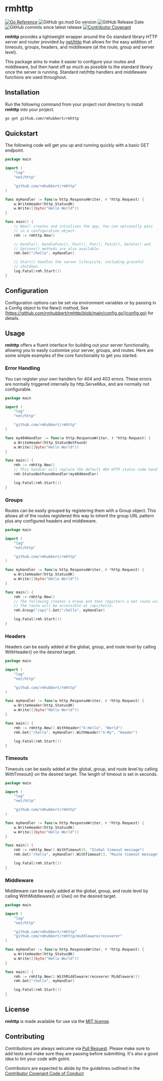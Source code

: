 # rmhttp

[![Go Reference](https://pkg.go.dev/badge/github.com/rmhubbert/rmhttp.svg)](https://pkg.go.dev/github.com/rmhubbert/rmhttp) ![GitHub go.mod Go version](https://img.shields.io/github/go-mod/go-version/rmhubbert/rmhttp?color=%23007D9C)
![GitHub Release Date](https://img.shields.io/github/release-date/rmhubbert/rmhttp?color=%23007D9C)
![GitHub commits since latest release](https://img.shields.io/github/commits-since/rmhubbert/rmhttp/latest?color=%23007D9C) [![Contributor Covenant](https://img.shields.io/badge/Contributor%20Covenant-2.1-4baaaa.svg?color=%23007D9C)](CONTRIBUTING.md)

**rmhttp** provides a lightweight wrapper around the Go standard library HTTP server and router provided by [net/http](https://pkg.go.dev/net/http) that allows for the easy addition of timeouts, groups, headers, and middleware (at the route, group and server level).

This package aims to make it easier to configure your routes and middleware, but then hand off as much as possible to the standard library once the server is running. Standard net/http handlers and middleware functions are used throughout.

## Installation

Run the following command from your project root directory to install **rmhttp** into your project.

```bash
go get github.com/rmhubbert/rmhttp
```

## Quickstart

The following code will get you up and running quickly with a basic GET endpoint.

```go
package main

import (
	"log"
	"net/http"

	"github.com/rmhubbert/rmhttp"
)

func myHandler := func(w http.ResponseWriter, r *http.Request) {
    w.WriteHeader(http.StatusOK)
    w.Write([]byte("Hello World"))
}

func main() {
    // New() creates and intialises the app. You can optionally pass
    // in a configuration object.
    rmh := rmhttp.New()

    // Handle(), HandleFunc(), Post(), Put(), Patch(), Delete() and
    // Options() methods are also available.
    rmh.Get("/hello", myHandler)

    // Start() handles the server lifecycyle, including graceful
    // shutdown.
    log.Fatal(rmh.Start())
}
```

## Configuration

Configuration options can be set via environment variables or by passing in a Config object to the New() method, See [https://github.com/rmhubbert/rmhttp/blob/main/config.go](config.go) for details.

## Usage

**rmhttp** offers a fluent interface for building out your server functionality, allowing you to easily customise your server, groups, and routes. Here are some simple examples of the core functionality to get you started.

### Error Handling

You can register your own handlers for 404 and 403 errors. These errors are normally triggered internally by http.ServeMux, and are normally not configurable.

```go
package main

import (
	"log"
	"net/http"

	"github.com/rmhubbert/rmhttp"
)

func my404Handler := func(w http.ResponseWriter, r *http.Request) {
    w.WriteHeader(http.StatusNotFound)
    w.Write([]byte("Hello World"))
}

func main() {
    rmh := rmhttp.New()
    // This handler will replace the default 404 HTTP status code handler.
    rmh.StatusNotFoundHandler(my404Handler)

    log.Fatal(rmh.Start())
}
```

### Groups

Routes can be easily grouped by registering them with a Group object. This allows all of the routes registered this way to inherit the group URL pattern plus any configured headers and middleware.

```go
package main

import (
	"log"
	"net/http"

	"github.com/rmhubbert/rmhttp"
)

func myHandler := func(w http.ResponseWriter, r *http.Request) {
    w.WriteHeader(http.StatusOK)
    w.Write([]byte("Hello World"))
}

func main() {
    rmh := rmhttp.New()
    // The following creates a Group and then registers a Get route with that Group.
    // The route will be accessible at /api/hello.
    rmh.Group("/api").Get("/hello", myHandler)

    log.Fatal(rmh.Start())
}
```

### Headers

Headers can be easily added at the global, group, and route level by calling WithHeader() on the desired target.

```go
package main

import (
	"log"
	"net/http"

	"github.com/rmhubbert/rmhttp"
)

func myHandler := func(w http.ResponseWriter, r *http.Request) {
    w.WriteHeader(http.StatusOK)
    w.Write([]byte("Hello World"))
}

func main() {
    rmh := rmhttp.New().WithHeader("X-Hello", "World")
    rmh.Get("/hello", myHandler).WithHeader("X-My", "Header")

    log.Fatal(rmh.Start())
}
```

### Timeouts

Timeouts can be easily added at the global, group, and route level by calling WithTimeout() on the desired target. The length of timeout is set in seconds.

```go
package main

import (
	"log"
	"net/http"

	"github.com/rmhubbert/rmhttp"
)

func myHandler := func(w http.ResponseWriter, r *http.Request) {
    w.WriteHeader(http.StatusOK)
    w.Write([]byte("Hello World"))
}

func main() {
    rmh := rmhttp.New().WithTimeout(5, "Global timeout message")
    rmh.Get("/hello", myHandler).WithTimeout(3, "Route timeout message")

    log.Fatal(rmh.Start())
}
```

### Middleware

Middleware can be easily added at the global, group, and route level by calling WithMiddleware() or Use() on the desired target.

```go
package main

import (
	"log"
	"net/http"

	"github.com/rmhubbert/rmhttp"
	"github.com/rmhubbert/rmhttp/middleware/recoverer"
)

func myHandler := func(w http.ResponseWriter, r *http.Request) {
    w.WriteHeader(http.StatusOK)
    w.Write([]byte("Hello World"))
}

func main() {
    rmh := rmhttp.New().WithMiddleware(recoverer.Middleware())
    rmh.Get("/hello", myHandler)

    log.Fatal(rmh.Start())
}
```

## License

**rmhttp** is made available for use via the [MIT license](LICENSE).

## Contributing

Contributions are always welcome via [Pull Request](https://github.com/rmhubbert/rmhttp/pulls). Please make sure to add tests and make sure they are passing before submitting. It's also a good idea to lint your code with golint.

Contributors are expected to abide by the guidelines outlined in the [Contributor Covenant Code of Conduct](CONTRIBUTING.md)

